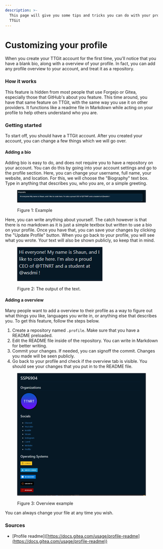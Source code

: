 ```yaml
---
description: >-
  This page will give you some tips and tricks you can do with your profile on
  TTGit
---
```


# Customizing your profile

When you create your TTGit account for the first time, you'll notice that you have a blank bio, along with a overview of your profile. In fact, you can add any profile overview to your account, and treat it as a repository.

### How it works

This feature is hidden from most people that use Forgejo or Gitea, especially those that GitHub's about you feature. This time around, you have that same feature on TTGit, with the same way you use it on other providers. It functions like a readme file in Markdown while acting on your profile to help others understand who you are.

### Getting started

To start off, you should have a TTGit account. After you created your account, you can change a few things which we will go over.

#### Adding a bio

Adding bio is easy to do, and does not require you to have a repository on your account. You can do this by going into your account settings and go to the profile section. Here, you can change your username, full name, your website, and location. For this, we will choose the "Biography" text box. Type in anything that describes you, who you are, or a simple greeting.

<figure><img src="../.gitbook/assets/Screenshot 2024-03-03 160512.png" alt=""><figcaption><p>Figure 1: Example</p></figcaption></figure>

Here, you can write anything about yourself. The catch however is that there is no markdown as it is just a simple textbox but written to use a bio on your profile. Once you have that, you can save your changes by clicking the "Update Profile" button. When you go back to your profile, you will see what you wrote. Your text will also be shown publicly, so keep that in mind.

<figure><img src="../.gitbook/assets/Screenshot 2024-03-03 160826.png" alt=""><figcaption><p>Figure 2: The output of the text.</p></figcaption></figure>

#### Adding a overview

Many people want to add a overview to their profile as a way to figure out what things you like, languages you write in, or anything else that describes you. To get this feature, follow the steps below.

1. Create a repository named `.profile`. Make sure that you have a README preloaded.
2. Edit the README file inside of the repository. You can write in Markdown for better writing.
3. Commit your changes. If needed, you can signoff the commit. Changes you made will be seen publicly.
4. Go back to your profile and check if the overview tab is visible.  You should see your changes that you put in to the README file.

<figure><img src="../.gitbook/assets/Screenshot 2024-03-03 161553.png" alt=""><figcaption><p>Figure 3: Overview example</p></figcaption></figure>

You can always change your file at any time you wish.

### Sources

* \[Profile readme]\([https://docs.gitea.com/usage/profile-readme](https://docs.gitea.com/usage/profile-readme))
